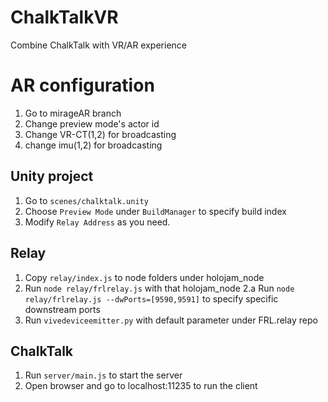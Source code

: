 # ChalkTalkVR
Combine ChalkTalk with VR/AR experience

# AR configuration
1. Go to mirageAR branch
2. Change preview mode's actor id
3. Change VR-CT(1,2) for broadcasting
4. change imu(1,2) for broadcasting

## Unity project
1. Go to `scenes/chalktalk.unity`
2. Choose `Preview Mode` under `BuildManager` to specify build index
3. Modify `Relay Address` as you need.

## Relay
1. Copy `relay/index.js` to node folders under holojam_node
2. Run `node relay/frlrelay.js` with that holojam_node
2.a Run `node relay/frlrelay.js --dwPorts=[9590,9591]` to specify specific downstream ports
3. Run `vivedeviceemitter.py` with default parameter under FRL.relay repo

## ChalkTalk
1. Run `server/main.js` to start the server
2. Open browser and go to localhost:11235 to run the client
